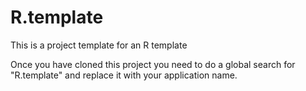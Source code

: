 R.template
==========

This is a project template for an R template

Once you have cloned this project you need to do a global search for "R.template" and replace it with your application name.
